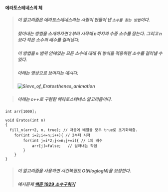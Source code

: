 #### 에라토스테네스의 체
> ##### 이 알고리즘은 에라토스테네스라는 사람이 만들어 낸 `소수를 찾는 방법`이다.
> ##### 찾아내는 방법을 소개하자면 2부터 시작해 n까지의 수중 소수를 잡는다. 그리고 n보다 작은 소수의 배수를 걸러낸다.
> ##### 이 방법을 n 범위 안에있는 모든 소수에 대해 위 방식을 적용하면 소수를 걸러낼 수 있다.
> ##### 아래는 영상으로 보여지는 예시다.
> ##### ![Sieve_of_Eratosthenes_animation](https://user-images.githubusercontent.com/80656788/187200047-1608378c-1d76-4d96-928d-21ebdffeae2c.gif)

> ##### 아래는 c++로 구현한 에라토스테네스 알고리즘이다.
```
int arr[1000];

void Eratos(int n)
{
  fill_n(arr+2, n, true); // 처음에 배열을 모두 true로 초기화해줌.
    for(int i=2;i<=n;i++){ // 2부터 시작
        for(int j=i*2;j<=n;j+=i){ // i의 배수
            arr[j]=false;   // 걸러내는 작업
        }
    }
}
```
> ##### 이 알고리즘을 사용하면 시간복잡도 O(NloglogN)을 보장한다.
> ##### 예시문제 [백준 1929 소수구하기](https://www.acmicpc.net/problem/1929)